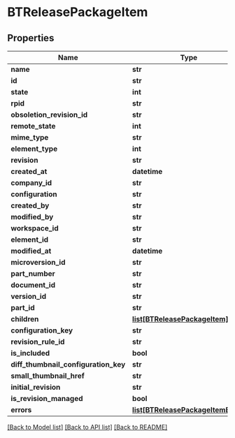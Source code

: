# BTReleasePackageItem

## Properties
Name | Type | Description | Notes
------------ | ------------- | ------------- | -------------
**name** | **str** |  | [optional] 
**id** | **str** |  | [optional] 
**state** | **int** |  | [optional] 
**rpid** | **str** |  | [optional] 
**obsoletion_revision_id** | **str** |  | [optional] 
**remote_state** | **int** |  | [optional] 
**mime_type** | **str** |  | [optional] 
**element_type** | **int** |  | [optional] 
**revision** | **str** |  | [optional] 
**created_at** | **datetime** |  | [optional] 
**company_id** | **str** |  | [optional] 
**configuration** | **str** |  | [optional] 
**created_by** | **str** |  | [optional] 
**modified_by** | **str** |  | [optional] 
**workspace_id** | **str** |  | [optional] 
**element_id** | **str** |  | [optional] 
**modified_at** | **datetime** |  | [optional] 
**microversion_id** | **str** |  | [optional] 
**part_number** | **str** |  | [optional] 
**document_id** | **str** |  | [optional] 
**version_id** | **str** |  | [optional] 
**part_id** | **str** |  | [optional] 
**children** | [**list[BTReleasePackageItem]**](BTReleasePackageItem.md) |  | [optional] 
**configuration_key** | **str** |  | [optional] 
**revision_rule_id** | **str** |  | [optional] 
**is_included** | **bool** |  | [optional] 
**diff_thumbnail_configuration_key** | **str** |  | [optional] 
**small_thumbnail_href** | **str** |  | [optional] 
**initial_revision** | **str** |  | [optional] 
**is_revision_managed** | **bool** |  | [optional] 
**errors** | [**list[BTReleasePackageItemError]**](BTReleasePackageItemError.md) |  | [optional] 

[[Back to Model list]](../README.md#documentation-for-models) [[Back to API list]](../README.md#documentation-for-api-endpoints) [[Back to README]](../README.md)


